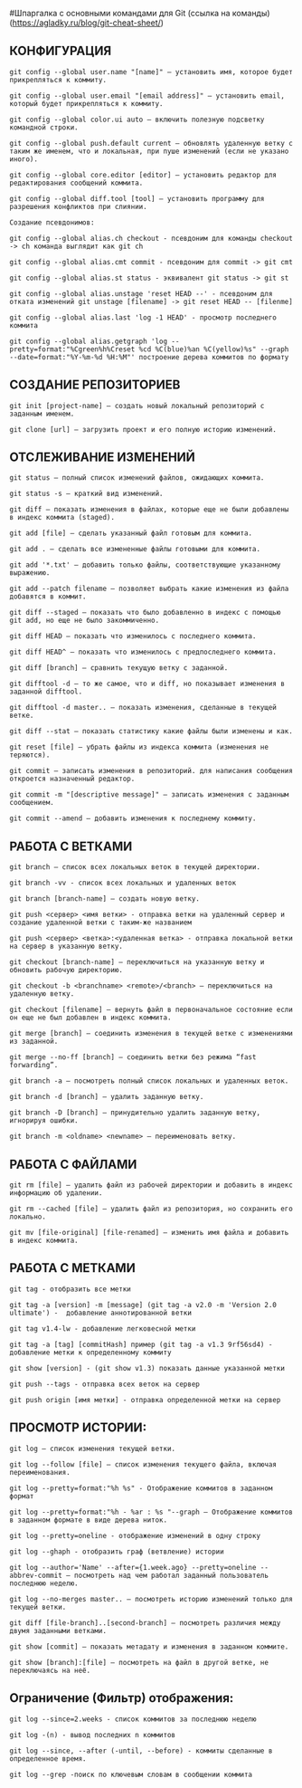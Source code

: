 

#Шпаргалка с основными командами для Git
(ссылка на команды)(https://agladky.ru/blog/git-cheat-sheet/)

## КОНФИГУРАЦИЯ
	git config --global user.name "[name]" — установить имя, которое будет прикрепляться к коммиту.

	git config --global user.email "[email address]" — установить email, который будет прикрепляться к коммиту.

	git config --global color.ui auto — включить полезную подсветку командной строки.

	git config --global push.default current — обновлять удаленную ветку с таким же именем, что и локальная, при пуше изменений (если не указано иного).

	git config --global core.editor [editor] — установить редактор для редактирования сообщений коммита.

	git config --global diff.tool [tool] — установить программу для разрешения конфликтов при слиянии.
	
	Создание псевдонимов:

	git config --global alias.ch checkout - псевдоним для команды checkout -> ch команда выглядит как git ch

	git config --global alias.cmt commit - псевдоним для commit -> git cmt

	git config --global alias.st status - эквивалент git status -> git st

	git config --global alias.unstage 'reset HEAD --' - псевдоним для отката изменений git unstage [filename] -> git reset HEAD -- [filenme]

	git config --global alias.last 'log -1 HEAD' - просмотр последнего коммита

	git config --global alias.getgraph 'log --pretty=format:"%Cgreen%h%Creset %cd %C(blue)%an %C(yellow)%s" --graph --date=format:"%Y-%m-%d %H:%M"' построение дерева коммитов по формату
	
## СОЗДАНИЕ РЕПОЗИТОРИЕВ
	git init [project-name] — создать новый локальный репозиторий с заданным именем.

	git clone [url] — загрузить проект и его полную историю изменений.
	
## ОТСЛЕЖИВАНИЕ ИЗМЕНЕНИЙ
	
	git status — полный список изменений файлов, ожидающих коммита.

	git status -s — краткий вид изменений.

	git diff — показать изменения в файлах, которые еще не были добавлены в индекс коммита (staged).

	git add [file] — сделать указанный файл готовым для коммита.

	git add . — сделать все измененные файлы готовыми для коммита.

	git add '*.txt' — добавить только файлы, соответствующие указанному выражению.

	git add --patch filename — позволяет выбрать какие изменения из файла добавятся в коммит.

	git diff --staged — показать что было добавленно в индекс с помощью git add, но еще не было закоммиченно.

	git diff HEAD — показать что изменилось с последнего коммита.

	git diff HEAD^ — показать что изменилось с предпоследнего коммита.

	git diff [branch] — сравнить текущую ветку с заданной.

	git difftool -d — то же самое, что и diff, но показывает изменения в заданной difftool.

	git difftool -d master.. — показать изменения, сделанные в текущей ветке.

	git diff --stat — показать статистику какие файлы были изменены и как.

	git reset [file] — убрать файлы из индекса коммита (изменения не теряются).

	git commit — записать изменения в репозиторий. для написания сообщения откроется назначенный редактор.

	git commit -m "[descriptive message]" — записать изменения с заданным сообщением.

	git commit --amend — добавить изменения к последнему коммиту.
	
## РАБОТА С ВЕТКАМИ

	git branch — список всех локальных веток в текущей директории.
	
	git branch -vv - список всех локальных и удаленных веток

	git branch [branch-name] — создать новую ветку.
	
	git push <сервер> <имя ветки> - отправка ветки на удаленный сервер и создание удаленной ветки с таким-же названием
	
	git push <сервер> <ветка>:<удаленная ветка> - отправка локальной ветки на сервер в указанную ветку.

	git checkout [branch-name] — переключиться на указанную ветку и обновить рабочую директорию.

	git checkout -b <branchname> <remote>/<branch> — переключиться на удаленную ветку.

	git cheсkout [filename] — вернуть файл в первоначальное состояние если он еще не был добавлен в индекс коммита.

	git merge [branch] — соединить изменения в текущей ветке с изменениями из заданной.

	git merge --no-ff [branch] — соединить ветки без режима “fast forwarding”.

	git branch -a — посмотреть полный список локальных и удаленных веток.

	git branch -d [branch] — удалить заданную ветку.

	git branch -D [branch] — принудительно удалить заданную ветку, игнорируя ошибки.

	git branch -m <oldname> <newname> — переименовать ветку.	
	
## РАБОТА С ФАЙЛАМИ

	git rm [file] — удалить файл из рабочей директории и добавить в индекс информацию об удалении.

	git rm --cached [file] — удалить файл из репозитория, но сохранить его локально.

	git mv [file-original] [file-renamed] — изменить имя файла и добавить в индекс коммита.	
	
## РАБОТА С МЕТКАМИ
	
	git tag - отобразить все метки

	git tag -a [version] -m [message] (git tag -a v2.0 -m 'Version 2.0 ultimate') -  добавление аннотированной ветки

	git tag v1.4-lw - добавление легковесной метки

	git tag -a [tag] [commitHash] пример (git tag -a v1.3 9rf56sd4) - добавление метки к определенному коммиту

	git show [version] - (git show v1.3) показать данные указанной метки

	git push --tags - отправка всех веток на сервер

	git push origin [имя метки] - отправка определенной метки на сервер

## ПРОСМОТР ИСТОРИИ:

	git log — список изменения текущей ветки.

	git log --follow [file] — список изменения текущего файла, включая переименования.

	git log --pretty=format:"%h %s" - Отображение коммитов в заданном формат
	
	git log --pretty=format:"%h - %ar : %s "--graph — Отображение коммитов в заданном формате в виде дерева ниток.

	git log --pretty=oneline - отображение изменений в одну строку

	git log --ghaph - отобразить граф (ветвление) истории

	git log --author='Name' --after={1.week.ago} --pretty=oneline --abbrev-commit — посмотреть над чем работал заданный пользователь последнюю неделю.

	git log --no-merges master.. — посмотреть историю изменений только для текущей ветки.

	git diff [file-branch]..[second-branch] — посмотреть различия между двумя заданными ветками.

	git show [commit] — показать метадату и изменения в заданном коммите.

	git show [branch]:[file] — посмотреть на файл в другой ветке, не переключаясь на неё.
	
	
##	Ограничение (Фильтр) отображения:
	
	git log --since=2.weeks - список коммитов за последнюю неделю

	git log -(n) - вывод последних n коммитов

	git log --since, --after (-until, --before) - коммиты сделанные в определенное время.

	git log --grep -поиск по ключевым словам в сообщении коммита
